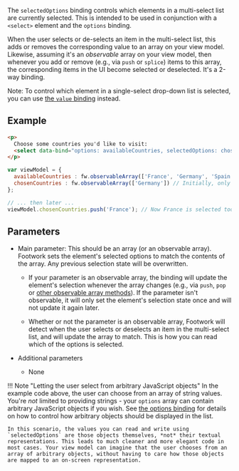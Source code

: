The `selectedOptions` binding controls which elements in a multi-select list are currently selected. This is intended to be used in conjunction with a `<select>` element and the `options` binding.

When the user selects or de-selects an item in the multi-select list, this adds or removes the corresponding value to an array on your view model.
Likewise, assuming it's an *observable* array on your view model, then whenever you add or remove (e.g., via `push` or `splice`) items to this array, the corresponding items in the UI become selected or deselected. It's a 2-way binding.

Note: To control which element in a single-select drop-down list is selected, you can use [the `value` binding](value-binding.md) instead.

## Example

```html
<p>
  Choose some countries you'd like to visit:
  <select data-bind="options: availableCountries, selectedOptions: chosenCountries" size="5" multiple="true"></select>
</p>
```

```javascript
var viewModel = {
  availableCountries : fw.observableArray(['France', 'Germany', 'Spain']),
  chosenCountries : fw.observableArray(['Germany']) // Initially, only Germany is selected
};

// ... then later ...
viewModel.chosenCountries.push('France'); // Now France is selected too
```

## Parameters

  * Main parameter: This should be an array (or an observable array). Footwork sets the element's selected options to match the contents of the array. Any previous selection state will be overwritten.

    * If your parameter is an observable array, the binding will update the element's selection whenever the array changes (e.g., via `push`, `pop` or [other observable array methods](observableArrays.md)). If the parameter isn't observable, it will only set the element's selection state once and will not update it again later.

    * Whether or not the parameter is an observable array, Footwork will detect when the user selects or deselects an item in the multi-select list, and will update the array to match. This is how you can read which of the options is selected.

  * Additional parameters

      * None

!!! Note "Letting the user select from arbitrary JavaScript objects"
    In the example code above, the user can choose from an array of string values. You're *not* limited to providing strings - your `options` array can contain arbitrary JavaScript objects if you wish. See [the options binding](options-binding.md) for details on how to control how arbitrary objects should be displayed in the list.

    In this scenario, the values you can read and write using `selectedOptions` are those objects themselves, *not* their textual representations. This leads to much cleaner and more elegant code in most cases. Your view model can imagine that the user chooses from an array of arbitrary objects, without having to care how those objects are mapped to an on-screen representation.
